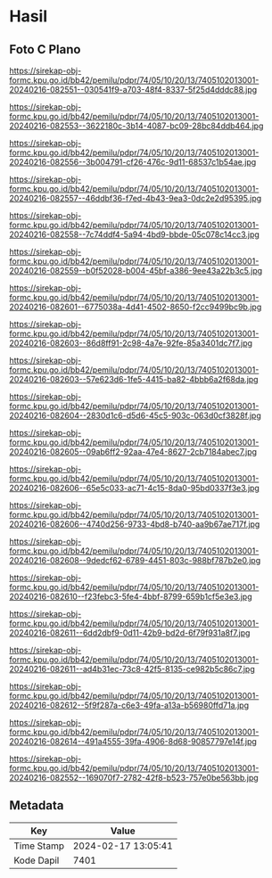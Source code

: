 # Hasil

## Foto C Plano

https://sirekap-obj-formc.kpu.go.id/bb42/pemilu/pdpr/74/05/10/20/13/7405102013001-20240216-082551--030541f9-a703-48f4-8337-5f25d4dddc88.jpg

https://sirekap-obj-formc.kpu.go.id/bb42/pemilu/pdpr/74/05/10/20/13/7405102013001-20240216-082553--3622180c-3b14-4087-bc09-28bc84ddb464.jpg

https://sirekap-obj-formc.kpu.go.id/bb42/pemilu/pdpr/74/05/10/20/13/7405102013001-20240216-082556--3b004791-cf26-476c-9d11-68537c1b54ae.jpg

https://sirekap-obj-formc.kpu.go.id/bb42/pemilu/pdpr/74/05/10/20/13/7405102013001-20240216-082557--46ddbf36-f7ed-4b43-9ea3-0dc2e2d95395.jpg

https://sirekap-obj-formc.kpu.go.id/bb42/pemilu/pdpr/74/05/10/20/13/7405102013001-20240216-082558--7c74ddf4-5a94-4bd9-bbde-05c078c14cc3.jpg

https://sirekap-obj-formc.kpu.go.id/bb42/pemilu/pdpr/74/05/10/20/13/7405102013001-20240216-082559--b0f52028-b004-45bf-a386-9ee43a22b3c5.jpg

https://sirekap-obj-formc.kpu.go.id/bb42/pemilu/pdpr/74/05/10/20/13/7405102013001-20240216-082601--6775038a-4d41-4502-8650-f2cc9499bc9b.jpg

https://sirekap-obj-formc.kpu.go.id/bb42/pemilu/pdpr/74/05/10/20/13/7405102013001-20240216-082603--86d8ff91-2c98-4a7e-92fe-85a3401dc7f7.jpg

https://sirekap-obj-formc.kpu.go.id/bb42/pemilu/pdpr/74/05/10/20/13/7405102013001-20240216-082603--57e623d6-1fe5-4415-ba82-4bbb6a2f68da.jpg

https://sirekap-obj-formc.kpu.go.id/bb42/pemilu/pdpr/74/05/10/20/13/7405102013001-20240216-082604--2830d1c6-d5d6-45c5-903c-063d0cf3828f.jpg

https://sirekap-obj-formc.kpu.go.id/bb42/pemilu/pdpr/74/05/10/20/13/7405102013001-20240216-082605--09ab6ff2-92aa-47e4-8627-2cb7184abec7.jpg

https://sirekap-obj-formc.kpu.go.id/bb42/pemilu/pdpr/74/05/10/20/13/7405102013001-20240216-082606--65e5c033-ac71-4c15-8da0-95bd0337f3e3.jpg

https://sirekap-obj-formc.kpu.go.id/bb42/pemilu/pdpr/74/05/10/20/13/7405102013001-20240216-082606--4740d256-9733-4bd8-b740-aa9b67ae717f.jpg

https://sirekap-obj-formc.kpu.go.id/bb42/pemilu/pdpr/74/05/10/20/13/7405102013001-20240216-082608--9dedcf62-6789-4451-803c-988bf787b2e0.jpg

https://sirekap-obj-formc.kpu.go.id/bb42/pemilu/pdpr/74/05/10/20/13/7405102013001-20240216-082610--f23febc3-5fe4-4bbf-8799-659b1cf5e3e3.jpg

https://sirekap-obj-formc.kpu.go.id/bb42/pemilu/pdpr/74/05/10/20/13/7405102013001-20240216-082611--6dd2dbf9-0d11-42b9-bd2d-6f79f931a8f7.jpg

https://sirekap-obj-formc.kpu.go.id/bb42/pemilu/pdpr/74/05/10/20/13/7405102013001-20240216-082611--ad4b31ec-73c8-42f5-8135-ce982b5c86c7.jpg

https://sirekap-obj-formc.kpu.go.id/bb42/pemilu/pdpr/74/05/10/20/13/7405102013001-20240216-082612--5f9f287a-c6e3-49fa-a13a-b56980ffd71a.jpg

https://sirekap-obj-formc.kpu.go.id/bb42/pemilu/pdpr/74/05/10/20/13/7405102013001-20240216-082614--491a4555-39fa-4906-8d68-90857797e14f.jpg

https://sirekap-obj-formc.kpu.go.id/bb42/pemilu/pdpr/74/05/10/20/13/7405102013001-20240216-082552--169070f7-2782-42f8-b523-757e0be563bb.jpg


## Metadata

| Key        | Value               |
| ---------- | ------------------- |
| Time Stamp | 2024-02-17 13:05:41 |
| Kode Dapil | 7401                |



